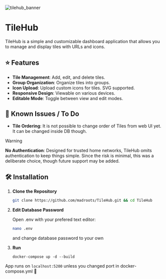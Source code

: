 
![tilehub_banner](https://github.com/user-attachments/assets/4550871c-0d47-4507-bc59-87ac672ae316)


# TileHub

TileHub is a simple and customizable dashboard application that allows you to manage and display tiles with URLs and icons.<br/>


## ⭐ Features

- **Tile Management**: Add, edit, and delete tiles.  
- **Group Organization**: Organize tiles into groups.  
- **Icon Upload**: Upload custom icons for tiles. SVG supported.
- **Responsive Design**: Viewable on various devices.  
- **Editable Mode**: Toggle between view and edit modes.<br/>



## 🚩 Known Issues / To Do

- **Tile Ordering**: It is not possible to change order of Tiles from web UI yet. It can be changed inside DB though.<br/>

> [!WARNING]  
> **No Authentication**: Designed for trusted home networks, TileHub omits authentication to keep things simple. Since the risk is minimal, this was a deliberate choice, though future support may be added.<br/>



## 🛠️ Installation

1. **Clone the Repository**

   ```bash
   git clone https://github.com/madroots/TileHub.git && cd TileHub

2. **Edit Database Password**

   Open .env with your prefered text editor:
   ```bash
   nano .env
   ```
   and change database password to your own

3. **Run**
   ```
   docker-compose up -d --build
   ```

App runs on `localhost:5200` unless you changed port in docker-compose.yml 🥳
